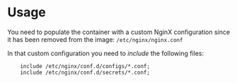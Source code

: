# Usage

You need to populate the container with a custom NginX configuration since it has been removed from the image:
`/etc/nginx/nginx.conf`

In that custom configuration you need to *include* the following files:
```
    include /etc/nginx/conf.d/configs/*.conf;
    include /etc/nginx/conf.d/secrets/*.conf;
```

